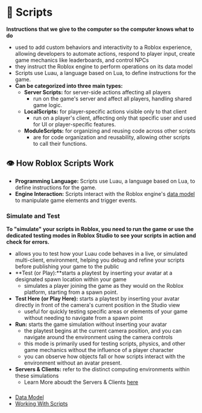 # 📜 Scripts
**Instructions that we give to the computer so the computer knows what to do**
- used to add custom behaviors and interactivity to a Roblox experience, allowing developers to automate actions, respond to player input, create game mechanics like leaderboards, and control NPCs
- they instruct the Roblox engine to perform operations on its data model
- Scripts use Luau, a language based on Lua, to define instructions for the game. 
- **Can be categorized into three main types:** 
    - **Server Scripts:** for server-side actions affecting all players
        - run on the game's server and affect all players, handling shared game logic. 
    - **LocalScripts:** for player-specific actions visible only to that client
        - run on a player's client, affecting only that specific user and used for UI or player-specific features. 
    - **ModuleScripts:** for organizing and reusing code across other scripts
        - are for code organization and reusability, allowing other scripts to call their functions. 

## 👁️ How Roblox Scripts Work
- **Programming Language:** Scripts use Luau, a language based on Lua, to define instructions for the game. 
- **Engine Interaction:** Scripts interact with the Roblox engine's [data model](./DataModel.md) to manipulate game elements and trigger events. 

### Simulate and Test
**To "simulate" your scripts in Roblox, you need to run the game or use the dedicated testing modes in Roblox Studio to see your scripts in action and check for errors.**
- allows you to test how your Luau code behaves in a live, or simulated multi-client, environment, helping you debug and refine your scripts before publishing your game to the public
- **Test (or Play):**starts a playtest by inserting your avatar at a designated spawn location within your game
    - simulates a player joining the game as they would on the Roblox platform, starting from a spawn point.
- **Test Here (or Play Here):** starts a playtest by inserting your avatar directly in front of the camera's current position in the Studio view
    - useful for quickly testing specific areas or elements of your game without needing to navigate from a spawn point
- **Run:** starts the game simulation without inserting your avatar
    - the playtest begins at the current camera position, and you can navigate around the environment using the camera controls
    - this mode is primarily used for testing scripts, physics, and other game mechanics without the influence of a player character
    - you can observe how objects fall or how scripts interact with the environment without an avatar present. 
- **Servers & Clients:** refer to the distinct computing environments within these simulations
    - Learn More aboudt the Servers & Clients [here](../WorkingWithScripts/ClientServerModel.md)











###
- [Data Model](./DataModel.md)
- [Working With Scripts](../WorkingWithScripts/README.md)